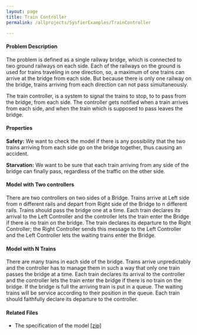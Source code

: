 ```yaml
---
layout: page
title: Train Controller
permalink: /allprojects/SysfierExamples/TrainController

---
```


#### Problem Description

The problem is defined as a single railway bridge, which is connected to two ground railways on each side. Each of the railways on the ground is used for trains traveling in one direction, so, a maximum of one trains can arrive at the bridge from each side. But because there is only one railway on the bridge, trains arriving from each direction can not pass simultaneously.

The train controller, is a system to signal the trains to stop, to to pass from the bridge, from each side. The controller gets notified when a train arrives from each side, and when the train which is supposed to pass leaves the bridge.

#### Properties

**Safety:** We want to check the model if there is any possibility that the two trains arriving from each side go on the bridge together, thus causing an accident.

**Starvation:** We want to be sure that each train arriving from any side of the bridge can finally pass, regardless of the traffic on the other side.

#### Model with Two controllers

There are two controllers on two sides of a Bridge. Trains arrive at Left side from n different rails and depart from Right side of the Bridge to n different rails. Trains should pass the bridge one at a time. Each train declares its arrival to the Left Controller and the controller lets the train enter the Bridge if there is no train on the bridge. The train declares its departure to the Right Controller; the Right Controller sends this message to the Left Controller and the Left Controller lets the waiting trains enter the Bridge.

#### Model with N Trains

There are many trains in each side of the bridge. Trains arrive unpredictably and the controller has to manage them in such a way that only one train passes the bridge at a time. Each train declares its arrival to the controller and the controller lets the train enter the bridge if there is no train on the bridge. If the bridge is full the arriving train is put in a queue. The waiting trains will be service according to their position in the queue. Each train should faithfully declare its departure to the controller.

#### Related Files
* The specification of the model [ [zip] ](/assets/projects/Sysfier/case-studies/Train-Controller-Two-Trains.zip)
